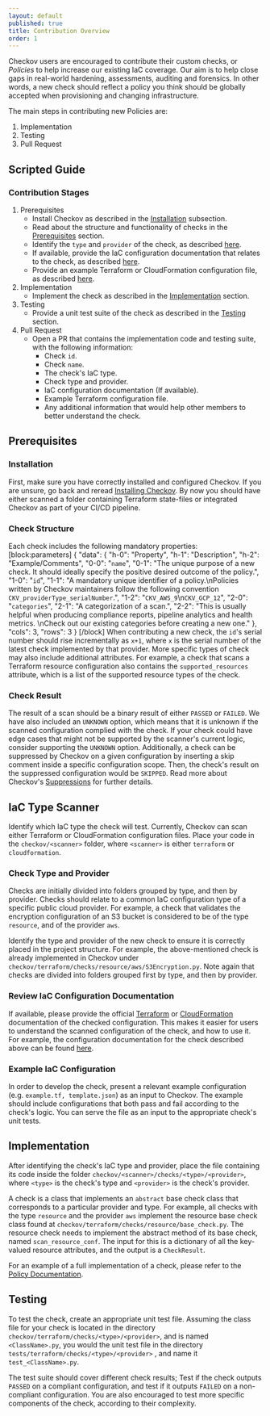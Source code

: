 ```yaml
---
layout: default
published: true
title: Contribution Overview
order: 1
---
```

Checkov users are encouraged to contribute their custom checks, or *Policies* to help increase our existing IaC coverage.
Our aim is to help close gaps in real-world hardening, assessments, auditing and forensics. In other words, a new check should reflect a policy you think should be globally accepted when provisioning and changing infrastructure.

The main steps in contributing new Policies are:

1. Implementation
2. Testing
3. Pull Request

## Scripted Guide

### Contribution Stages

1. Prerequisites
    * Install Checkov as described in the [Installation](#installation) subsection.
    * Read about the structure and functionality of checks in the [Prerequisites](#prerequisites) section.
    * Identify the `type` and `provider` of the check, as described [here](#check-structure).
    * If available, provide the IaC configuration documentation that relates to the check, as described [here](#review-iac-configuration-documentation).
    * Provide an example Terraform or CloudFormation configuration file, as described [here](#example-Terraform-configuration).
2. Implementation
    * Implement the check as described in the [Implementation](#implementation) section.
3. Testing
    * Provide a unit test suite of the check as described in the [Testing](#testing) section.
4. Pull Request
    * Open a PR that contains the implementation code and testing suite, with the following information:
        * Check `id`.
        * Check `name`.
        * The check's IaC type.
        * Check type and provider.
        * IaC configuration documentation (If available).
        * Example Terraform configuration file.
        * Any additional information that would help other members to better understand the check.

## Prerequisites

### Installation

First, make sure you have correctly installed and configured Checkov. If you are unsure, go back and reread [Installing Checkov](doc:installing-checkov).
By now you should have either scanned a folder containing Terraform state-files or integrated Checkov as part of your CI/CD pipeline.

### Check Structure

Each check includes the following mandatory properties:
[block:parameters]
{
  "data": {
    "h-0": "Property",
    "h-1": "Description",
    "h-2": "Example/Comments",
    "0-0": "``name``",
    "0-1": "The unique purpose of a new check. It should ideally specify the positive desired outcome of the policy.",
    "1-0": "``id``",
    "1-1": "A mandatory unique identifier of a policy.\nPolicies written by Checkov maintainers follow the following convention ``CKV_providerType_serialNumber``.",
    "1-2": "`CKV_AWS_9`\n`CKV_GCP_12`",
    "2-0": "``categories``",
    "2-1": "A categorization of a scan.",
    "2-2": "This is usually helpful when producing compliance reports, pipeline analytics and health metrics. \nCheck out our existing categories before creating a new one."
  },
  "cols": 3,
  "rows": 3
}
[/block]
When contributing a new check, the `id`'s serial number should rise incrementally as `x+1`, where `x` is the serial number of the latest check implemented by that provider.
More specific types of check may also include additional attributes. For example, a check that scans a Terraform resource configuration also contains the `supported_resources` attribute, which is a list of the supported resource types of the check.

### Check Result

The result of a scan should be a binary result of either `PASSED` or `FAILED`. We have also included an `UNKNOWN` option, which means that it is unknown if the scanned configuration complied with the check. If your check could have edge cases that might not be supported by the scanner's current logic, consider supporting the `UNKNOWN` option.
Additionally, a check can be suppressed by Checkov on a given configuration by inserting a skip comment inside a specific configuration scope. Then, the check's result on the suppressed configuration would be `SKIPPED`.
Read more about Checkov's [Suppressions](doc:suppress) for further details.

## IaC Type Scanner

Identify which IaC type the check will test. Currently, Checkov can scan either Terraform or CloudFormation configuration files.
Place your code in the `checkov/<scanner>` folder, where `<scanner>` is either `terraform` or `cloudformation`.

### Check Type and Provider

Checks are initially divided into folders grouped by type, and then by provider.
Checks should relate to a common IaC configuration type of a specific public cloud provider. For example, a check that validates the encryption configuration of an S3 bucket is considered to be of the type `resource`, and of the provider `aws`.

Identify the type and provider of the new check to ensure it is correctly placed in the project structure. For example, the above-mentioned check is already implemented in Checkov under `checkov/terraform/checks/resource/aws/S3Encryption.py`.
Note again that checks are divided into folders grouped first by type, and then by provider.

### Review IaC Configuration Documentation

If available, please provide the official [Terraform](https://www.terraform.io/docs) or [CloudFormation](https://docs.aws.amazon.com/cloudformation/) documentation of the checked configuration. This makes it easier for users to understand the scanned configuration of the check, and how to use it.
For example, the configuration documentation for the check described above can be found [here](https://www.terraform.io/docs/providers/aws/r/s3_bucket.html).

### Example IaC Configuration

In order to develop the check, present a relevant example configuration (e.g. `example.tf, template.json`) as an input to Checkov. The example should include configurations that both pass and fail according to the check's logic. You can serve the file as an input to the appropriate check's unit tests.

## Implementation

After identifying the check's IaC type and provider, place the file containing its code inside the folder `checkov/<scanner>/checks/<type>/<provider>`, where `<type>` is the check's type and `<provider>` is the check's provider.

A check is a class that implements an `abstract` base check class that corresponds to a particular provider and type.
For example, all checks with the type `resource` and the provider `aws` implement the resource base check class found at `checkov/terraform/checks/resource/base_check.py`. The resource check needs to implement the abstract method of its base check, named `scan_resource_conf`. The input for this is a dictionary of all the key-valued resource attributes, and the output is a `CheckResult`.

For an example of a full implementation of a check, please refer to the [Policy Documentation](doc:custom-policies).

## Testing

To test the check, create an appropriate unit test file. Assuming the class file for your check is located in the directory `checkov/terraform/checks/<type>/<provider>`, and is named `<ClassName>.py`, you would the unit test file in the directory `tests/terraform/checks/<type>/<provider>` , and name it `test_<ClassName>.py`.

The test suite should cover different check results; Test if the check outputs `PASSED` on a compliant configuration, and test if it outputs `FAILED` on a non-compliant configuration. You are also encouraged to test more specific components of the check, according to their complexity.

